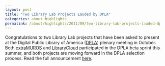 ```yaml
---
layout: post
title: "Two Library Lab Projects Lauded by DPLA"
categories: about highlights
permalink: /about/highlights/2011/09/two-library-lab-projects-lauded-dpla/index.html
---
```

<p>Congratulations to two Library Lab projects that have been asked to present at the Digital Public Library of America (<a href="http://cyber.law.harvard.edu/research/dpla" target="_blank">DPLA</a>) plenary meeting in October. Both <a href="http://osc.hul.harvard.edu/liblab/proj/extramuros">extraMUROS</a> and <a href="http://osc.hul.harvard.edu/liblab/proj/librarycloud-server">LibraryCloud</a> participated in the DPLA beta sprint this summer, and both projects are moving forward in the DPLA selection process. Read the full announcement <a href="http://cyber.law.harvard.edu/node/7115" target="_blank">here</a>.</p>